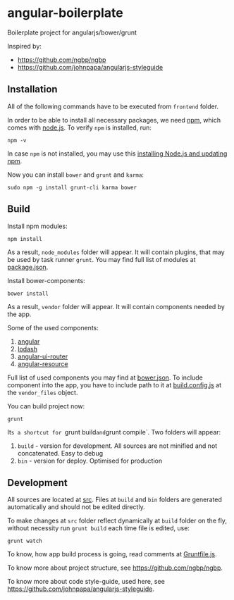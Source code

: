 # angular-boilerplate
Boilerplate project for angularjs/bower/grunt

Inspired by:
 * https://github.com/ngbp/ngbp
 * https://github.com/johnpapa/angularjs-styleguide

Installation
------------

All of the following commands have to be executed from `frontend` folder.

In order to be able to install all necessary packages, we need [npm](https://www.npmjs.com/), which comes with
[node.js](https://nodejs.org/). To verify `npm` is installed, run:

```
npm -v
```

In case `npm` is not installed, you may use this
[installing Node.js and updating npm](https://docs.npmjs.com/getting-started/installing-node).

Now you can install `bower` and `grunt` and `karma`:

```
sudo npm -g install grunt-cli karma bower
```

Build
-----

Install npm modules:

```
npm install
```

As a result, `node_modules` folder will appear. It will contain plugins, that may be used by task runner `grunt`.
You may find full list of modules at [package.json](package.json).

Install bower-components:

```
bower install
```

As a result, `vendor` folder will appear. It will contain components needed by the app.

Some of the used components:

1. [angular](https://angularjs.org/)
2. [lodash](https://lodash.com/)
3. [angular-ui-router](https://github.com/angular-ui/ui-router)
4. [angular-resource](https://docs.angularjs.org/api/ngResource)

Full list of used components you may find at [bower.json](bower.json). To include component into the app, you have to
include path to it at [build.config.js](build.config.js) at the `vendor_files` object.

You can build project now:

```
grunt
```

It`s a shortcut for `grunt build` and `grunt compile`. Two folders will appear:

1. `build` - version for development. All sources are not minified and not concatenated. Easy to debug
2. `bin` - version for deploy. Optimised for production

Development
-----------

All sources are located at [src](src/). Files at `build` and `bin` folders are generated automatically and should not be
edited directly.

To make changes at `src` folder reflect dynamically at `build` folder on the fly, without necessity run `grunt build`
each time file is edited, use:

```
grunt watch
```

To know, how app build process is going, read comments at [Gruntfile.js](Gruntfile.js).

To know more about project structure, see https://github.com/ngbp/ngbp.

To know more about code style-guide, used here, see https://github.com/johnpapa/angularjs-styleguide.
